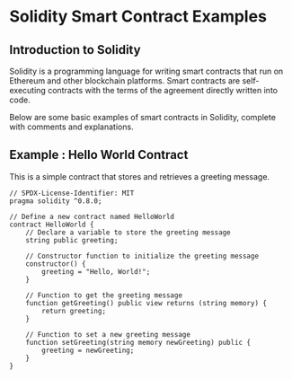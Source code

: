 # Solidity Smart Contract Examples

## Introduction to Solidity

Solidity is a programming language for writing smart contracts that run on Ethereum and other blockchain platforms. Smart contracts are self-executing contracts with the terms of the agreement directly written into code.

Below are some basic examples of smart contracts in Solidity, complete with comments and explanations.

## Example : Hello World Contract

This is a simple contract that stores and retrieves a greeting message.

```solidity
// SPDX-License-Identifier: MIT
pragma solidity ^0.8.0;

// Define a new contract named HelloWorld
contract HelloWorld {
    // Declare a variable to store the greeting message
    string public greeting;

    // Constructor function to initialize the greeting message
    constructor() {
        greeting = "Hello, World!";
    }

    // Function to get the greeting message
    function getGreeting() public view returns (string memory) {
        return greeting;
    }

    // Function to set a new greeting message
    function setGreeting(string memory newGreeting) public {
        greeting = newGreeting;
    }
}
